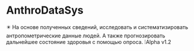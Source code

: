 # AnthroDataSys
✴️ На основе полученных сведений, исследовать и систематизировать антропометрические данные людей. А также прогнозировать дальнейшее состояние здоровья с помощью опроса. ❕Alpha v1.2
